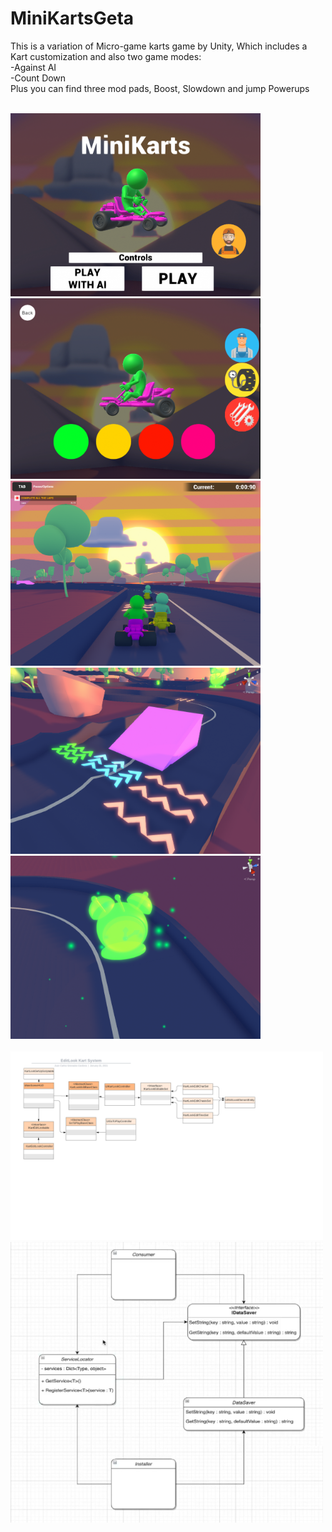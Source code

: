 # MiniKartsGeta
This is a variation of Micro-game karts game by Unity, Which includes a Kart customization and also two game modes:<br>
-Against AI<br>
-Count Down<br>
Plus you can find three mod pads, Boost, Slowdown and jump Powerups<br>


<br>

<img src="https://github.com/juanktigre/MiniKartsGeta/blob/main/GitImages/MainMenu.png" width="400">

<br>

<img src="https://github.com/juanktigre/MiniKartsGeta/blob/main/GitImages/EditMenu.png" width="400">

<br>
<img src="https://github.com/juanktigre/MiniKartsGeta/blob/main/GitImages/IAMode.png" width="400">

<br>
<img src="https://github.com/juanktigre/MiniKartsGeta/blob/main/GitImages/PadsPowerUps.png" width="400">

<br>
<img src="https://github.com/juanktigre/MiniKartsGeta/blob/main/GitImages/clock.png" width="400">


<br>
<br>


<img src="https://github.com/juanktigre/MiniKartsGeta/blob/main/GitImages/KartEditLookSystem.png" width="500">
<br>
<img src="https://github.com/juanktigre/MiniKartsGeta/blob/main/GitImages/ServiceLocatorSystem.png" width="500">
